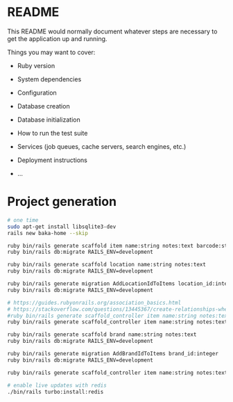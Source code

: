 # README

This README would normally document whatever steps are necessary to get the
application up and running.

Things you may want to cover:

* Ruby version

* System dependencies

* Configuration

* Database creation

* Database initialization

* How to run the test suite

* Services (job queues, cache servers, search engines, etc.)

* Deployment instructions

* ...

# Project generation
```bash
# one time
sudo apt-get install libsqlite3-dev
rails new baka-home --skip

ruby bin/rails generate scaffold item name:string notes:text barcode:string valid_to:datetime
ruby bin/rails db:migrate RAILS_ENV=development

ruby bin/rails generate scaffold location name:string notes:text
ruby bin/rails db:migrate RAILS_ENV=development

ruby bin/rails generate migration AddLocationIdToItems location_id:integer
ruby bin/rails db:migrate RAILS_ENV=development

# https://guides.rubyonrails.org/association_basics.html
# https://stackoverflow.com/questions/13445367/create-relationships-when-scaffolding
#ruby bin/rails generate scaffold_controller item name:string notes:text barcode:string valid_to:datetime location:references --skip-collision-check
ruby bin/rails generate scaffold_controller item name:string notes:text barcode:string valid_to:datetime location:belongs_to --skip-collision-check

ruby bin/rails generate scaffold brand name:string notes:text
ruby bin/rails db:migrate RAILS_ENV=development

ruby bin/rails generate migration AddBrandIdToItems brand_id:integer
ruby bin/rails db:migrate RAILS_ENV=development

ruby bin/rails generate scaffold_controller item name:string notes:text barcode:string valid_to:datetime location:belongs_to brand:belongs_to --skip-collision-check

# enable live updates with redis
./bin/rails turbo:install:redis
```